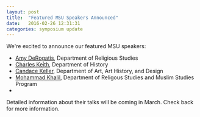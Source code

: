 ```yaml
---
layout: post
title:  "Featured MSU Speakers Announced"
date:   2016-02-26 12:31:31
categories: symposium update
---
```

We're excited to announce our featured MSU speakers:

- [Amy DeRogatis](http://religiousstudies.msu.edu/faculty/amy-derogatis/), Department of Religious Studies
- [Charles Keith](http://history.msu.edu/people/faculty/charles-keith/), Department of History
- [Candace Keller](http://www.art.msu.edu/profile/keller), Department of Art, Art History, and Design
- [Mohammad Khalil](http://religiousstudies.msu.edu/faculty/mohammed-khalil/), Department of Religous Studies and Muslim Studies Program
- 

Detailed information about their talks will be coming in March. Check back for more information.
